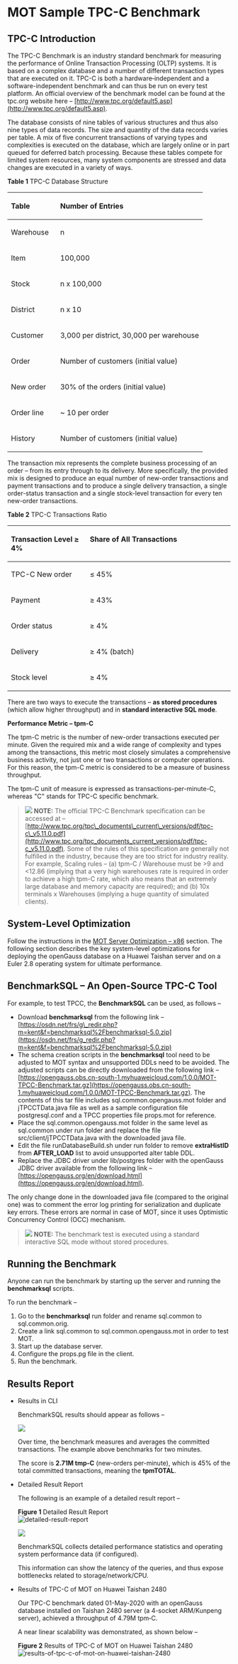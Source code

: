 # MOT Sample TPC-C Benchmark<a name="EN-US_TOPIC_0289900962"></a>

## TPC-C Introduction<a name="en-us_topic_0283137680_en-us_topic_0270171506_section31809499012"></a>

The TPC-C Benchmark is an industry standard benchmark for measuring the performance of Online Transaction Processing \(OLTP\) systems. It is based on a complex database and a number of different transaction types that are executed on it. TPC-C is both a hardware‑independent and a software-independent benchmark and can thus be run on every test platform. An official overview of the benchmark model can be found at the tpc.org website here –  [http://www.tpc.org/default5.asp](http://www.tpc.org/default5.asp).

The database consists of nine tables of various structures and thus also nine types of data records. The size and quantity of the data records varies per table. A mix of five concurrent transactions of varying types and complexities is executed on the database, which are largely online or in part queued for deferred batch processing. Because these tables compete for limited system resources, many system components are stressed and data changes are executed in a variety of ways.

**Table  1**  TPC-C Database Structure

<a name="en-us_topic_0283137680_en-us_topic_0270171506_table55982972"></a>
<table><thead align="left"><tr id="en-us_topic_0283137680_en-us_topic_0270171506_row58492392"><th class="cellrowborder" valign="top" width="25.25%" id="mcps1.2.3.1.1"><p id="en-us_topic_0283137680_en-us_topic_0270171506_p40263291"><a name="en-us_topic_0283137680_en-us_topic_0270171506_p40263291"></a><a name="en-us_topic_0283137680_en-us_topic_0270171506_p40263291"></a>Table</p>
</th>
<th class="cellrowborder" valign="top" width="74.75%" id="mcps1.2.3.1.2"><p id="en-us_topic_0283137680_en-us_topic_0270171506_p40101110"><a name="en-us_topic_0283137680_en-us_topic_0270171506_p40101110"></a><a name="en-us_topic_0283137680_en-us_topic_0270171506_p40101110"></a>Number of Entries</p>
</th>
</tr>
</thead>
<tbody><tr id="en-us_topic_0283137680_en-us_topic_0270171506_row26964482"><td class="cellrowborder" valign="top" width="25.25%" headers="mcps1.2.3.1.1 "><p id="en-us_topic_0283137680_en-us_topic_0270171506_p36639430"><a name="en-us_topic_0283137680_en-us_topic_0270171506_p36639430"></a><a name="en-us_topic_0283137680_en-us_topic_0270171506_p36639430"></a>Warehouse</p>
</td>
<td class="cellrowborder" valign="top" width="74.75%" headers="mcps1.2.3.1.2 "><p id="en-us_topic_0283137680_en-us_topic_0270171506_p15003883"><a name="en-us_topic_0283137680_en-us_topic_0270171506_p15003883"></a><a name="en-us_topic_0283137680_en-us_topic_0270171506_p15003883"></a>n</p>
</td>
</tr>
<tr id="en-us_topic_0283137680_en-us_topic_0270171506_row817225"><td class="cellrowborder" valign="top" width="25.25%" headers="mcps1.2.3.1.1 "><p id="en-us_topic_0283137680_en-us_topic_0270171506_p66195298"><a name="en-us_topic_0283137680_en-us_topic_0270171506_p66195298"></a><a name="en-us_topic_0283137680_en-us_topic_0270171506_p66195298"></a>Item</p>
</td>
<td class="cellrowborder" valign="top" width="74.75%" headers="mcps1.2.3.1.2 "><p id="en-us_topic_0283137680_en-us_topic_0270171506_p60218927"><a name="en-us_topic_0283137680_en-us_topic_0270171506_p60218927"></a><a name="en-us_topic_0283137680_en-us_topic_0270171506_p60218927"></a>100,000</p>
</td>
</tr>
<tr id="en-us_topic_0283137680_en-us_topic_0270171506_row5099437"><td class="cellrowborder" valign="top" width="25.25%" headers="mcps1.2.3.1.1 "><p id="en-us_topic_0283137680_en-us_topic_0270171506_p10401252"><a name="en-us_topic_0283137680_en-us_topic_0270171506_p10401252"></a><a name="en-us_topic_0283137680_en-us_topic_0270171506_p10401252"></a>Stock</p>
</td>
<td class="cellrowborder" valign="top" width="74.75%" headers="mcps1.2.3.1.2 "><p id="en-us_topic_0283137680_en-us_topic_0270171506_p37195075"><a name="en-us_topic_0283137680_en-us_topic_0270171506_p37195075"></a><a name="en-us_topic_0283137680_en-us_topic_0270171506_p37195075"></a>n x 100,000</p>
</td>
</tr>
<tr id="en-us_topic_0283137680_en-us_topic_0270171506_row66320226"><td class="cellrowborder" valign="top" width="25.25%" headers="mcps1.2.3.1.1 "><p id="en-us_topic_0283137680_en-us_topic_0270171506_p3229201"><a name="en-us_topic_0283137680_en-us_topic_0270171506_p3229201"></a><a name="en-us_topic_0283137680_en-us_topic_0270171506_p3229201"></a>District</p>
</td>
<td class="cellrowborder" valign="top" width="74.75%" headers="mcps1.2.3.1.2 "><p id="en-us_topic_0283137680_en-us_topic_0270171506_p60238717"><a name="en-us_topic_0283137680_en-us_topic_0270171506_p60238717"></a><a name="en-us_topic_0283137680_en-us_topic_0270171506_p60238717"></a>n x 10</p>
</td>
</tr>
<tr id="en-us_topic_0283137680_en-us_topic_0270171506_row5277541"><td class="cellrowborder" valign="top" width="25.25%" headers="mcps1.2.3.1.1 "><p id="en-us_topic_0283137680_en-us_topic_0270171506_p24827638"><a name="en-us_topic_0283137680_en-us_topic_0270171506_p24827638"></a><a name="en-us_topic_0283137680_en-us_topic_0270171506_p24827638"></a>Customer</p>
</td>
<td class="cellrowborder" valign="top" width="74.75%" headers="mcps1.2.3.1.2 "><p id="en-us_topic_0283137680_en-us_topic_0270171506_p64881656"><a name="en-us_topic_0283137680_en-us_topic_0270171506_p64881656"></a><a name="en-us_topic_0283137680_en-us_topic_0270171506_p64881656"></a>3,000 per district, 30,000 per warehouse</p>
</td>
</tr>
<tr id="en-us_topic_0283137680_en-us_topic_0270171506_row47063994"><td class="cellrowborder" valign="top" width="25.25%" headers="mcps1.2.3.1.1 "><p id="en-us_topic_0283137680_en-us_topic_0270171506_p54087208"><a name="en-us_topic_0283137680_en-us_topic_0270171506_p54087208"></a><a name="en-us_topic_0283137680_en-us_topic_0270171506_p54087208"></a>Order</p>
</td>
<td class="cellrowborder" valign="top" width="74.75%" headers="mcps1.2.3.1.2 "><p id="en-us_topic_0283137680_en-us_topic_0270171506_p18987738"><a name="en-us_topic_0283137680_en-us_topic_0270171506_p18987738"></a><a name="en-us_topic_0283137680_en-us_topic_0270171506_p18987738"></a>Number of customers (initial value)</p>
</td>
</tr>
<tr id="en-us_topic_0283137680_en-us_topic_0270171506_row36671921"><td class="cellrowborder" valign="top" width="25.25%" headers="mcps1.2.3.1.1 "><p id="en-us_topic_0283137680_en-us_topic_0270171506_p17635588"><a name="en-us_topic_0283137680_en-us_topic_0270171506_p17635588"></a><a name="en-us_topic_0283137680_en-us_topic_0270171506_p17635588"></a>New order</p>
</td>
<td class="cellrowborder" valign="top" width="74.75%" headers="mcps1.2.3.1.2 "><p id="en-us_topic_0283137680_en-us_topic_0270171506_p19196561"><a name="en-us_topic_0283137680_en-us_topic_0270171506_p19196561"></a><a name="en-us_topic_0283137680_en-us_topic_0270171506_p19196561"></a>30% of the orders (initial value)</p>
</td>
</tr>
<tr id="en-us_topic_0283137680_en-us_topic_0270171506_row38551324"><td class="cellrowborder" valign="top" width="25.25%" headers="mcps1.2.3.1.1 "><p id="en-us_topic_0283137680_en-us_topic_0270171506_p35649520"><a name="en-us_topic_0283137680_en-us_topic_0270171506_p35649520"></a><a name="en-us_topic_0283137680_en-us_topic_0270171506_p35649520"></a>Order line</p>
</td>
<td class="cellrowborder" valign="top" width="74.75%" headers="mcps1.2.3.1.2 "><p id="en-us_topic_0283137680_en-us_topic_0270171506_p1930001"><a name="en-us_topic_0283137680_en-us_topic_0270171506_p1930001"></a><a name="en-us_topic_0283137680_en-us_topic_0270171506_p1930001"></a>~ 10 per order</p>
</td>
</tr>
<tr id="en-us_topic_0283137680_en-us_topic_0270171506_row17370009"><td class="cellrowborder" valign="top" width="25.25%" headers="mcps1.2.3.1.1 "><p id="en-us_topic_0283137680_en-us_topic_0270171506_p64793495"><a name="en-us_topic_0283137680_en-us_topic_0270171506_p64793495"></a><a name="en-us_topic_0283137680_en-us_topic_0270171506_p64793495"></a>History</p>
</td>
<td class="cellrowborder" valign="top" width="74.75%" headers="mcps1.2.3.1.2 "><p id="en-us_topic_0283137680_en-us_topic_0270171506_p13781782"><a name="en-us_topic_0283137680_en-us_topic_0270171506_p13781782"></a><a name="en-us_topic_0283137680_en-us_topic_0270171506_p13781782"></a>Number of customers (initial value)</p>
</td>
</tr>
</tbody>
</table>

The transaction mix represents the complete business processing of an order – from its entry through to its delivery. More specifically, the provided mix is designed to produce an equal number of new-order transactions and payment transactions and to produce a single delivery transaction, a single order-status transaction and a single stock-level transaction for every ten new-order transactions.

**Table  2**  TPC-C Transactions Ratio

<a name="en-us_topic_0283137680_en-us_topic_0270171506_table9397539"></a>
<table><thead align="left"><tr id="en-us_topic_0283137680_en-us_topic_0270171506_row38413159"><th class="cellrowborder" valign="top" width="35.35%" id="mcps1.2.3.1.1"><p id="en-us_topic_0283137680_en-us_topic_0270171506_p24458203"><a name="en-us_topic_0283137680_en-us_topic_0270171506_p24458203"></a><a name="en-us_topic_0283137680_en-us_topic_0270171506_p24458203"></a>Transaction Level ≥ 4%</p>
</th>
<th class="cellrowborder" valign="top" width="64.64999999999999%" id="mcps1.2.3.1.2"><p id="en-us_topic_0283137680_en-us_topic_0270171506_p34957427"><a name="en-us_topic_0283137680_en-us_topic_0270171506_p34957427"></a><a name="en-us_topic_0283137680_en-us_topic_0270171506_p34957427"></a>Share of All Transactions</p>
</th>
</tr>
</thead>
<tbody><tr id="en-us_topic_0283137680_en-us_topic_0270171506_row12979352"><td class="cellrowborder" valign="top" width="35.35%" headers="mcps1.2.3.1.1 "><p id="en-us_topic_0283137680_en-us_topic_0270171506_p1271111437116"><a name="en-us_topic_0283137680_en-us_topic_0270171506_p1271111437116"></a><a name="en-us_topic_0283137680_en-us_topic_0270171506_p1271111437116"></a>TPC-C New order</p>
</td>
<td class="cellrowborder" valign="top" width="64.64999999999999%" headers="mcps1.2.3.1.2 "><p id="en-us_topic_0283137680_en-us_topic_0270171506_p63490983"><a name="en-us_topic_0283137680_en-us_topic_0270171506_p63490983"></a><a name="en-us_topic_0283137680_en-us_topic_0270171506_p63490983"></a>≤ 45%</p>
</td>
</tr>
<tr id="en-us_topic_0283137680_en-us_topic_0270171506_row34547936"><td class="cellrowborder" valign="top" width="35.35%" headers="mcps1.2.3.1.1 "><p id="en-us_topic_0283137680_en-us_topic_0270171506_p46919403"><a name="en-us_topic_0283137680_en-us_topic_0270171506_p46919403"></a><a name="en-us_topic_0283137680_en-us_topic_0270171506_p46919403"></a>Payment</p>
</td>
<td class="cellrowborder" valign="top" width="64.64999999999999%" headers="mcps1.2.3.1.2 "><p id="en-us_topic_0283137680_en-us_topic_0270171506_p42375303"><a name="en-us_topic_0283137680_en-us_topic_0270171506_p42375303"></a><a name="en-us_topic_0283137680_en-us_topic_0270171506_p42375303"></a>≥ 43%</p>
</td>
</tr>
<tr id="en-us_topic_0283137680_en-us_topic_0270171506_row45833411"><td class="cellrowborder" valign="top" width="35.35%" headers="mcps1.2.3.1.1 "><p id="en-us_topic_0283137680_en-us_topic_0270171506_p21518778"><a name="en-us_topic_0283137680_en-us_topic_0270171506_p21518778"></a><a name="en-us_topic_0283137680_en-us_topic_0270171506_p21518778"></a>Order status</p>
</td>
<td class="cellrowborder" valign="top" width="64.64999999999999%" headers="mcps1.2.3.1.2 "><p id="en-us_topic_0283137680_en-us_topic_0270171506_p65299478"><a name="en-us_topic_0283137680_en-us_topic_0270171506_p65299478"></a><a name="en-us_topic_0283137680_en-us_topic_0270171506_p65299478"></a>≥ 4%</p>
</td>
</tr>
<tr id="en-us_topic_0283137680_en-us_topic_0270171506_row50824398"><td class="cellrowborder" valign="top" width="35.35%" headers="mcps1.2.3.1.1 "><p id="en-us_topic_0283137680_en-us_topic_0270171506_p23135548"><a name="en-us_topic_0283137680_en-us_topic_0270171506_p23135548"></a><a name="en-us_topic_0283137680_en-us_topic_0270171506_p23135548"></a>Delivery</p>
</td>
<td class="cellrowborder" valign="top" width="64.64999999999999%" headers="mcps1.2.3.1.2 "><p id="en-us_topic_0283137680_en-us_topic_0270171506_p62040066"><a name="en-us_topic_0283137680_en-us_topic_0270171506_p62040066"></a><a name="en-us_topic_0283137680_en-us_topic_0270171506_p62040066"></a>≥ 4% (batch)</p>
</td>
</tr>
<tr id="en-us_topic_0283137680_en-us_topic_0270171506_row21489686"><td class="cellrowborder" valign="top" width="35.35%" headers="mcps1.2.3.1.1 "><p id="en-us_topic_0283137680_en-us_topic_0270171506_p62942996"><a name="en-us_topic_0283137680_en-us_topic_0270171506_p62942996"></a><a name="en-us_topic_0283137680_en-us_topic_0270171506_p62942996"></a>Stock level</p>
</td>
<td class="cellrowborder" valign="top" width="64.64999999999999%" headers="mcps1.2.3.1.2 "><p id="en-us_topic_0283137680_en-us_topic_0270171506_p65217919"><a name="en-us_topic_0283137680_en-us_topic_0270171506_p65217919"></a><a name="en-us_topic_0283137680_en-us_topic_0270171506_p65217919"></a>≥ 4%</p>
</td>
</tr>
</tbody>
</table>

There are two ways to execute the transactions –  **as stored procedures**  \(which allow higher throughput\) and in  **standard interactive SQL mode**.

**Performance Metric – tpm-C**

The tpm-C metric is the number of new-order transactions executed per minute. Given the required mix and a wide range of complexity and types among the transactions, this metric most closely simulates a comprehensive business activity, not just one or two transactions or computer operations. For this reason, the tpm-C metric is considered to be a measure of business throughput.

The tpm-C unit of measure is expressed as transactions-per-minute-C, whereas "C" stands for TPC-C specific benchmark.

>![](public_sys-resources/icon-note.gif) **NOTE:** 
>The official TPC-C Benchmark specification can be accessed at –  [http://www.tpc.org/tpc\_documents\_current\_versions/pdf/tpc-c\_v5.11.0.pdf](http://www.tpc.org/tpc_documents_current_versions/pdf/tpc-c_v5.11.0.pdf). Some of the rules of this specification are generally not fulfilled in the industry, because they are too strict for industry reality. For example, Scaling rules – \(a\) tpm-C / Warehouse must be \>9 and <12.86 \(implying that a very high warehouses rate is required in order to achieve a high tpm-C rate, which also means that an extremely large database and memory capacity are required\); and \(b\) 10x terminals x Warehouses \(implying a huge quantity of simulated clients\).

## System-Level Optimization<a name="en-us_topic_0283137680_en-us_topic_0270171506_section151521359126"></a>

Follow the instructions in the  [MOT Server Optimization – x86](mot-server-optimization-x86.md)  section. The following section describes the key system-level optimizations for deploying the openGauss database on a Huawei Taishan server and on a Euler 2.8 operating system for ultimate performance.

## BenchmarkSQL – An Open-Source TPC-C Tool<a name="en-us_topic_0283137680_en-us_topic_0270171506_section139937213415"></a>

For example, to test TPCC, the  **BenchmarkSQL**  can be used, as follows –

-   Download  **benchmarksql**  from the following link –  [https://osdn.net/frs/g\_redir.php?m=kent&f=benchmarksql%2Fbenchmarksql-5.0.zip](https://osdn.net/frs/g_redir.php?m=kent&f=benchmarksql%2Fbenchmarksql-5.0.zip)
-   The schema creation scripts in the  **benchmarksql**  tool need to be adjusted to MOT syntax and unsupported DDLs need to be avoided. The adjusted scripts can be directly downloaded from the following link –  [https://opengauss.obs.cn-south-1.myhuaweicloud.com/1.0.0/MOT-TPCC-Benchmark.tar.gz](https://opengauss.obs.cn-south-1.myhuaweicloud.com/1.0.0/MOT-TPCC-Benchmark.tar.gz). The contents of this tar file includes sql.common.opengauss.mot folder and jTPCCTData.java file as well as a sample configuration file postgresql.conf and a TPCC properties file props.mot for reference.
-   Place the sql.common.opengauss.mot folder in the same level as sql.common under run folder and replace the file src/client/jTPCCTData.java with the downloaded java file.
-   Edit the file runDatabaseBuild.sh under run folder to remove  **extraHistID**  from  **AFTER\_LOAD**  list to avoid unsupported alter table DDL.
-   Replace the JDBC driver under lib/postgres folder with the openGauss JDBC driver available from the following link –  [https://opengauss.org/en/download.html](https://opengauss.org/en/download.html).

The only change done in the downloaded java file \(compared to the original one\) was to comment the error log printing for serialization and duplicate key errors. These errors are normal in case of MOT, since it uses Optimistic Concurrency Control \(OCC\) mechanism.

>![](public_sys-resources/icon-note.gif) **NOTE:** 
>The benchmark test is executed using a standard interactive SQL mode without stored procedures.

## Running the Benchmark<a name="en-us_topic_0283137680_en-us_topic_0270171506_section1259282910208"></a>

Anyone can run the benchmark by starting up the server and running the  **benchmarksql**  scripts.

To run the benchmark –

1.  Go to the  **benchmarksql**  run folder and rename sql.common to sql.common.orig.
2.  Create a link sql.common to sql.common.opengauss.mot in order to test MOT.
3.  Start up the database server.
4.  Configure the props.pg file in the client.
5.  Run the benchmark.

## Results Report<a name="en-us_topic_0283137680_en-us_topic_0270171506_section536317187211"></a>

-   Results in CLI

    BenchmarkSQL results should appear as follows –

    ![](figures/en-us_image_0289899941.jpg)

    Over time, the benchmark measures and averages the committed transactions. The example above benchmarks for two minutes.

    The score is  **2.71M tmp-C**  \(new-orders per-minute\), which is 45% of the total committed transactions, meaning the  **tpmTOTAL**.

-   Detailed Result Report

    The following is an example of a detailed result report –

    **Figure  1**  Detailed Result Report<a name="en-us_topic_0283137680_en-us_topic_0270171506_fig73452720221"></a>  
    ![](figures/detailed-result-report.png "detailed-result-report")

    ![](figures/en-us_image_0289900100.png)

    BenchmarkSQL collects detailed performance statistics and operating system performance data \(if configured\).

    This information can show the latency of the queries, and thus expose bottlenecks related to storage/network/CPU.

-   Results of TPC-C of MOT on Huawei Taishan 2480

    Our TPC-C benchmark dated 01-May-2020 with an openGauss database installed on Taishan 2480 server \(a 4-socket ARM/Kunpeng server\), achieved a throughput of 4.79M tpm‑C.

    A near linear scalability was demonstrated, as shown below –

    **Figure  2**  Results of TPC-C of MOT on Huawei Taishan 2480<a name="en-us_topic_0283137680_en-us_topic_0270171506_fig19612208102319"></a>  
    ![](figures/results-of-tpc-c-of-mot-on-huawei-taishan-2480.png "results-of-tpc-c-of-mot-on-huawei-taishan-2480")


